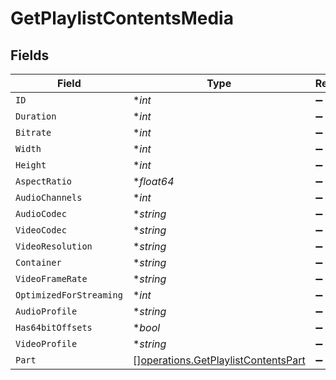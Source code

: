 # GetPlaylistContentsMedia


## Fields

| Field                                                                                      | Type                                                                                       | Required                                                                                   | Description                                                                                | Example                                                                                    |
| ------------------------------------------------------------------------------------------ | ------------------------------------------------------------------------------------------ | ------------------------------------------------------------------------------------------ | ------------------------------------------------------------------------------------------ | ------------------------------------------------------------------------------------------ |
| `ID`                                                                                       | **int*                                                                                     | :heavy_minus_sign:                                                                         | N/A                                                                                        | 15                                                                                         |
| `Duration`                                                                                 | **int*                                                                                     | :heavy_minus_sign:                                                                         | N/A                                                                                        | 141416                                                                                     |
| `Bitrate`                                                                                  | **int*                                                                                     | :heavy_minus_sign:                                                                         | N/A                                                                                        | 2273                                                                                       |
| `Width`                                                                                    | **int*                                                                                     | :heavy_minus_sign:                                                                         | N/A                                                                                        | 1920                                                                                       |
| `Height`                                                                                   | **int*                                                                                     | :heavy_minus_sign:                                                                         | N/A                                                                                        | 814                                                                                        |
| `AspectRatio`                                                                              | **float64*                                                                                 | :heavy_minus_sign:                                                                         | N/A                                                                                        | 2.35                                                                                       |
| `AudioChannels`                                                                            | **int*                                                                                     | :heavy_minus_sign:                                                                         | N/A                                                                                        | 2                                                                                          |
| `AudioCodec`                                                                               | **string*                                                                                  | :heavy_minus_sign:                                                                         | N/A                                                                                        | aac                                                                                        |
| `VideoCodec`                                                                               | **string*                                                                                  | :heavy_minus_sign:                                                                         | N/A                                                                                        | h264                                                                                       |
| `VideoResolution`                                                                          | **string*                                                                                  | :heavy_minus_sign:                                                                         | N/A                                                                                        | 1080                                                                                       |
| `Container`                                                                                | **string*                                                                                  | :heavy_minus_sign:                                                                         | N/A                                                                                        | mp4                                                                                        |
| `VideoFrameRate`                                                                           | **string*                                                                                  | :heavy_minus_sign:                                                                         | N/A                                                                                        | 24p                                                                                        |
| `OptimizedForStreaming`                                                                    | **int*                                                                                     | :heavy_minus_sign:                                                                         | N/A                                                                                        | 0                                                                                          |
| `AudioProfile`                                                                             | **string*                                                                                  | :heavy_minus_sign:                                                                         | N/A                                                                                        | lc                                                                                         |
| `Has64bitOffsets`                                                                          | **bool*                                                                                    | :heavy_minus_sign:                                                                         | N/A                                                                                        | false                                                                                      |
| `VideoProfile`                                                                             | **string*                                                                                  | :heavy_minus_sign:                                                                         | N/A                                                                                        | high                                                                                       |
| `Part`                                                                                     | [][operations.GetPlaylistContentsPart](../../models/operations/getplaylistcontentspart.md) | :heavy_minus_sign:                                                                         | N/A                                                                                        |                                                                                            |